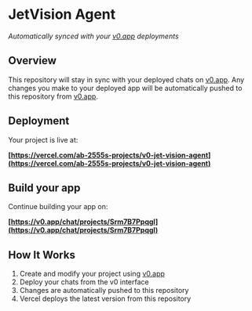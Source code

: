 # JetVision Agent

*Automatically synced with your [v0.app](https://v0.app) deployments*

## Overview

This repository will stay in sync with your deployed chats on [v0.app](https://v0.app).
Any changes you make to your deployed app will be automatically pushed to this repository from [v0.app](https://v0.app).

## Deployment

Your project is live at:

**[https://vercel.com/ab-2555s-projects/v0-jet-vision-agent](https://vercel.com/ab-2555s-projects/v0-jet-vision-agent)**

## Build your app

Continue building your app on:

**[https://v0.app/chat/projects/Srm7B7Ppqgl](https://v0.app/chat/projects/Srm7B7Ppqgl)**

## How It Works

1. Create and modify your project using [v0.app](https://v0.app)
2. Deploy your chats from the v0 interface
3. Changes are automatically pushed to this repository
4. Vercel deploys the latest version from this repository
